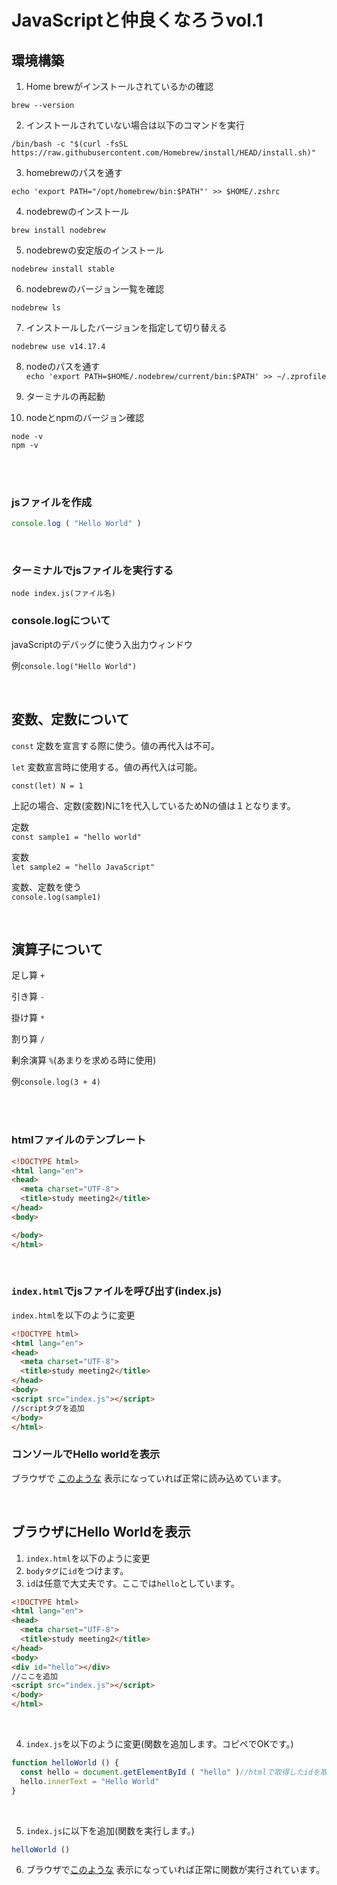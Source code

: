 # JavaScriptと仲良くなろうvol.1

## 環境構築

1. Home brewがインストールされているかの確認

`brew --version`

2. インストールされていない場合は以下のコマンドを実行

`/bin/bash -c "$(curl -fsSL https://raw.githubusercontent.com/Homebrew/install/HEAD/install.sh)"`

3. homebrewのパスを通す  

`echo 'export PATH="/opt/homebrew/bin:$PATH"' >> $HOME/.zshrc`

4. nodebrewのインストール

`brew install nodebrew`

5. nodebrewの安定版のインストール

`nodebrew install stable`

6. nodebrewのバージョン一覧を確認

`nodebrew ls`

7. インストールしたバージョンを指定して切り替える

`nodebrew use v14.17.4`

8. nodeのパスを通す  
   `echo 'export PATH=$HOME/.nodebrew/current/bin:$PATH' >> ~/.zprofile`

9. ターミナルの再起動


10. nodeとnpmのバージョン確認

`node -v`  
`npm -v`

<br/>
<br/>

### jsファイルを作成

```javascript
console.log ( "Hello World" )
```

<br/>

### ターミナルでjsファイルを実行する

```ターミナル
node index.js(ファイル名)
```

### console.logについて

javaScriptのデバッグに使う入出力ウィンドウ

例`console.log("Hello World")`

<br/>

## 変数、定数について

`const` 定数を宣言する際に使う。値の再代入は不可。

`let` 変数宣言時に使用する。値の再代入は可能。

`const(let) N = 1`

上記の場合、定数(変数)Nに1を代入しているためNの値は１となります。

定数  
`const sample1 = "hello world"`

変数  
`let sample2 = "hello JavaScript"`

変数、定数を使う  
`console.log(sample1)`

<br/>

## 演算子について

足し算 `+`

引き算 `-`

掛け算 `*`

割り算 `/`

剰余演算 `%`(あまりを求める時に使用)

例`console.log(3 + 4)`

<br/>
<br/>

### htmlファイルのテンプレート

```html
<!DOCTYPE html>
<html lang="en">
<head>
  <meta charset="UTF-8">
  <title>study meeting2</title>
</head>
<body>

</body>
</html>
```

<br/>

### `index.html`でjsファイルを呼び出す(index.js)

`index.html`を以下のように変更

```html
<!DOCTYPE html>
<html lang="en">
<head>
  <meta charset="UTF-8">
  <title>study meeting2</title>
</head>
<body>
<script src="index.js"></script>
//scriptタグを追加
</body>
</html>
```

### コンソールでHello worldを表示

ブラウザで [このような](https://i.gyazo.com/b75a365f6b4413d8cb1965930b0f7dd3.png) 表示になっていれば正常に読み込めています。

<br/>

## ブラウザにHello Worldを表示

1. `index.html`を以下のように変更
2. `bodyタグ`に`id`をつけます。
3. `id`は任意で大丈夫です。ここでは`hello`としています。

```html
<!DOCTYPE html>
<html lang="en">
<head>
  <meta charset="UTF-8">
  <title>study meeting2</title>
</head>
<body>
<div id="hello"></div>
//ここを追加
<script src="index.js"></script>
</body>
</html>
```

<br/>

4. `index.js`を以下のように変更(関数を追加します。コピペでOKです。)

```javascript
function helloWorld () {
  const hello = document.getElementById ( "hello" )//htmlで取得したidを取得
  hello.innerText = "Hello World"
}
```

<br/>

5. `index.js`に以下を追加(関数を実行します。)

```javascript
helloWorld ()
```

6. ブラウザで[このような](https://i.gyazo.com/35b4fc83de0ff111fa4369c8d297df1f.png) 表示になっていれば正常に関数が実行されています。
